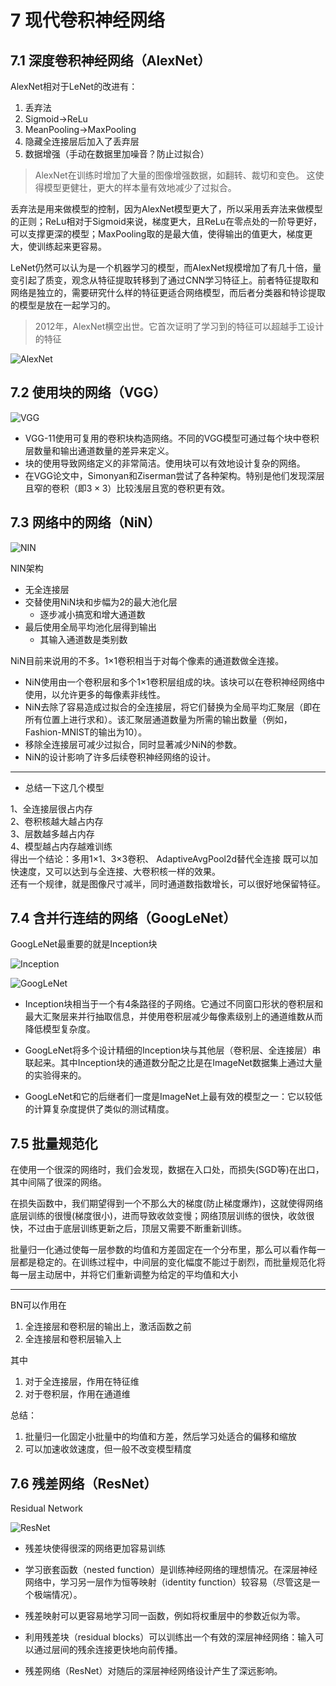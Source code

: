# 7 现代卷积神经网络

## 7.1 深度卷积神经网络（AlexNet）

AlexNet相对于LeNet的改进有：

1. 丢弃法
2. Sigmoid->ReLu
3. MeanPooling->MaxPooling
4. 隐藏全连接层后加入了丢弃层
5. 数据增强（手动在数据里加噪音？防止过拟合）

> AlexNet在训练时增加了大量的图像增强数据，如翻转、裁切和变色。 这使得模型更健壮，更大的样本量有效地减少了过拟合。

丢弃法是用来做模型的控制，因为AlexNet模型更大了，所以采用丢弃法来做模型的正则；ReLu相对于Sigmoid来说，梯度更大，且ReLu在零点处的一阶导更好，可以支撑更深的模型；MaxPooling取的是最大值，使得输出的值更大，梯度更大，使训练起来更容易。

LeNet仍然可以认为是一个机器学习的模型，而AlexNet规模增加了有几十倍，量变引起了质变，观念从特征提取转移到了通过CNN学习特征上。前者特征提取和网络是独立的，需要研究什么样的特征更适合网络模型，而后者分类器和特诊提取的模型是放在一起学习的。

> 2012年，AlexNet横空出世。它首次证明了学习到的特征可以超越手工设计的特征

![AlexNet](./images/AlexNet.png)

## 7.2 使用块的网络（VGG）

![VGG](./images/VGG.png)

* VGG-11使用可复用的卷积块构造网络。不同的VGG模型可通过每个块中卷积层数量和输出通道数量的差异来定义。
* 块的使用导致网络定义的非常简洁。使用块可以有效地设计复杂的网络。
* 在VGG论文中，Simonyan和Ziserman尝试了各种架构。特别是他们发现深层且窄的卷积（即$3 ×3$）比较浅层且宽的卷积更有效。

## 7.3 网络中的网络（NiN）

![NIN](./images/NIN.png)

NIN架构

* 无全连接层
* 交替使用NiN块和步幅为2的最大池化层
  * 逐步减小搞宽和增大通道数
* 最后使用全局平均池化层得到输出
  * 其输入通道数是类别数

NiN目前来说用的不多。1×1卷积相当于对每个像素的通道数做全连接。

* NiN使用由一个卷积层和多个1×1卷积层组成的块。该块可以在卷积神经网络中使用，以允许更多的每像素非线性。
* NiN去除了容易造成过拟合的全连接层，将它们替换为全局平均汇聚层（即在所有位置上进行求和）。该汇聚层通道数量为所需的输出数量（例如，Fashion-MNIST的输出为10）。
* 移除全连接层可减少过拟合，同时显著减少NiN的参数。
* NiN的设计影响了许多后续卷积神经网络的设计。

---

* 总结一下这几个模型

1、全连接层很占内存  
2、卷积核越大越占内存  
3、层数越多越占内存  
4、模型越占内存越难训练  
得出一个结论：多用1×1、3×3卷积、 AdaptiveAvgPool2d替代全连接 既可以加快速度，又可以达到与全连接、大卷积核一样的效果。  
还有一个规律，就是图像尺寸减半，同时通道数指数增长，可以很好地保留特征。

## 7.4 含并行连结的网络（GoogLeNet）

GoogLeNet最重要的就是Inception块

![Inception](./images/Inception.png)

![GoogLeNet](./images/GoogLeNet.png)

* Inception块相当于一个有4条路径的子网络。它通过不同窗口形状的卷积层和最大汇聚层来并行抽取信息，并使用卷积层减少每像素级别上的通道维数从而降低模型复杂度。

* GoogLeNet将多个设计精细的Inception块与其他层（卷积层、全连接层）串联起来。其中Inception块的通道数分配之比是在ImageNet数据集上通过大量的实验得来的。

* GoogLeNet和它的后继者们一度是ImageNet上最有效的模型之一：它以较低的计算复杂度提供了类似的测试精度。

## 7.5 批量规范化

在使用一个很深的网络时，我们会发现，数据在入口处，而损失(SGD等)在出口，其中间隔了很深的网络。

在损失函数中，我们期望得到一个不那么大的梯度(防止梯度爆炸)，这就使得网络底层训练的很慢(梯度很小)，进而导致收敛变慢；网络顶层训练的很快，收敛很快，不过由于底层训练更新之后，顶层又需要不断重新训练。

批量归一化通过使每一层参数的均值和方差固定在一个分布里，那么可以看作每一层都是稳定的。在训练过程中，中间层的变化幅度不能过于剧烈，而批量规范化将每一层主动居中，并将它们重新调整为给定的平均值和大小

---

BN可以作用在

1. 全连接层和卷积层的输出上，激活函数之前
2. 全连接层和卷积层输入上

其中

1. 对于全连接层，作用在特征维
2. 对于卷积层，作用在通道维

总结：

1. 批量归一化固定小批量中的均值和方差，然后学习处适合的偏移和缩放
2. 可以加速收敛速度，但一般不改变模型精度

## 7.6 残差网络（ResNet）

Residual Network

![ResNet](./images/ResNet.png)

* 残差块使得很深的网络更加容易训练

* 学习嵌套函数（nested function）是训练神经网络的理想情况。在深层神经网络中，学习另一层作为恒等映射（identity function）较容易（尽管这是一个极端情况）。

* 残差映射可以更容易地学习同一函数，例如将权重层中的参数近似为零。

* 利用残差块（residual blocks）可以训练出一个有效的深层神经网络：输入可以通过层间的残余连接更快地向前传播。

* 残差网络（ResNet）对随后的深层神经网络设计产生了深远影响。
